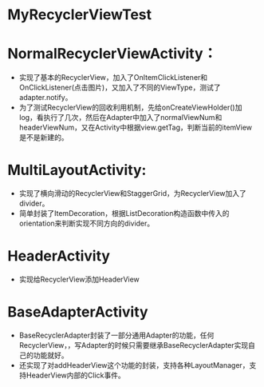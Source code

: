 # MyRecyclerViewTest
# NormalRecyclerViewActivity：
* 实现了基本的RecyclerView，加入了OnItemClickListener和OnClickListener(点击图片)，又加入了不同的ViewType，测试了adapter.notify。
* 为了测试RecyclerView的回收利用机制，先给onCreateViewHolder()加log，看执行了几次，然后在Adapter中加入了normalViewNum和headerViewNum，又在Activity中根据view.getTag，判断当前的itemView是不是新建的。

# MultiLayoutActivity:
* 实现了横向滑动的RecyclerView和StaggerGrid，为RecyclerView加入了divider。
* 简单封装了ItemDecoration，根据ListDecoration构造函数中传入的orientation来判断实现不同方向的divider。

# HeaderActivity
* 实现给RecyclerView添加HeaderView

# BaseAdapterActivity
* BaseRecyclerAdapter封装了一部分通用Adapter的功能，任何RecyclerView，，写Adapter的时候只需要继承BaseRecyclerAdapter实现自己的功能就好。
* 还实现了对addHeaderView这个功能的封装，支持各种LayoutManager，支持HeaderView内部的Click事件。
